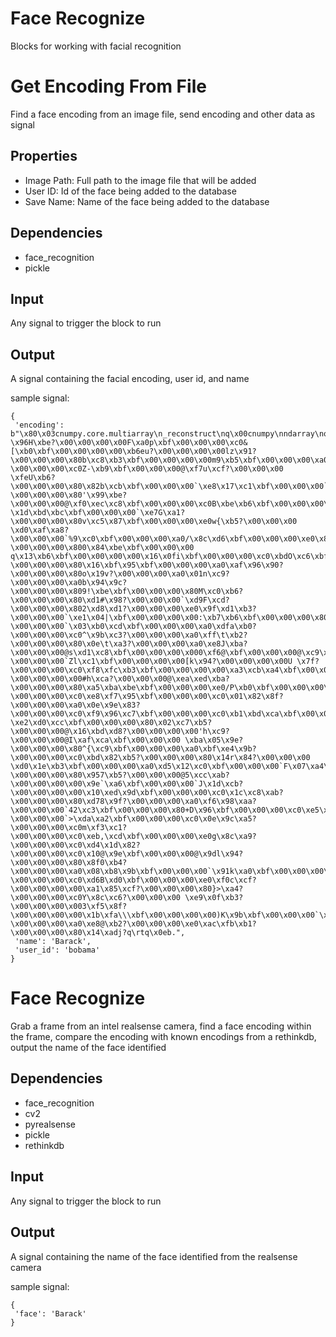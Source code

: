 # Face Recognize

Blocks for working with facial recognition

Get Encoding From File
========
Find a face encoding from an image file, send encoding and other data as signal

Properties
--------------
- Image Path: Full path to the image file that will be added
- User ID: Id of the face being added to the database
- Save Name: Name of the face being added to the database

Dependencies
----------------
- face_recognition
- pickle

Input
-------
Any signal to trigger the block to run

Output
-------
A signal containing the facial encoding, user id, and name

sample signal: 

```
{
 'encoding': b"\x80\x03cnumpy.core.multiarray\n_reconstruct\nq\x00cnumpy\nndarray\nq\x01K\x00\x85q\x02C\x01bq\x03\x87q\x04Rq\x05(K\x01K\x80\x85q\x06cnumpy\ndtype\nq\x07X\x02\x00\x00\x00f8q\x08K\x00K\x01\x87q\tRq\n(K\x03X\x01\x00\x00\x00<q\x0bNNNJ\xff\xff\xff\xffJ\xff\xff\xff\xffK\x00tq\x0cb\x89B\x00\x04\x00\x00\x00\x00\x00\xc0\xd6\xd5\xb8\xbf\x00\x00\x00 \x96H\xbe?\x00\x00\x00\x00F\xa0p\xbf\x00\x00\x00\xc0&[\xb0\xbf\x00\x00\x00\x00\xb6eu?\x00\x00\x00\x00lz\x91?\x00\x00\x00\x80b\xc8\xb3\xbf\x00\x00\x00\x00m9\xb5\xbf\x00\x00\x00\xa0\x88\xf9\xc7?\x00\x00\x00\xc0Z-\xb9\xbf\x00\x00\x00@\xf7u\xcf?\x00\x00\x00 \xfeU\xb6?\x00\x00\x00\x80\x82b\xcb\xbf\x00\x00\x00`\xe8\x17\xc1\xbf\x00\x00\x00`CY\xa7?\x00\x00\x00\x80'\x99\xbe?\x00\x00\x00@\xf0\xec\xc8\xbf\x00\x00\x00\xc0B\xbe\xb6\xbf\x00\x00\x00\x80\xf3\xf7\xbd\xbf\x00\x00\x00 \x1d\xbd\xbc\xbf\x00\x00\x00`\xe7G\xa1?\x00\x00\x00\x80v\xc5\x87\xbf\x00\x00\x00\xe0w{\xb5?\x00\x00\x00 \xd0\xaf\xa8?\x00\x00\x00`%9\xc0\xbf\x00\x00\x00\xa0/\x8c\xd6\xbf\x00\x00\x00\xe0\x83\x99\xaa\xbf\x00\x00\x00@I\x13\xc7\xbf\x00\x00\x00\x00\xe0\x150?\x00\x00\x00\x800\x84\xbe\xbf\x00\x00\x00 q\x13\xb6\xbf\x00\x00\x00\x00\x16\x0fi\xbf\x00\x00\x00\xc0\xbdO\xc6\xbf\x00\x00\x00\x00Q\x01\xbc\xbf\x00\x00\x00\x80\x8f\xee\x9d?\x00\x00\x00\x80\x16\xbf\x95\xbf\x00\x00\x00\xa0\xaf\x96\x90?\x00\x00\x00\x80o\x19v?\x00\x00\x00\xa0\x01n\xc9?\x00\x00\x00\xa0b\x94\x9c?\x00\x00\x00\x809!\xbe\xbf\x00\x00\x00\x80M\xc0\xb6?\x00\x00\x00\x80\xd1#\x98?\x00\x00\x00`\xd9F\xcd?\x00\x00\x00\x802\xd8\xd1?\x00\x00\x00\xe0\x9f\xd1\xb3?\x00\x00\x00`\xe1\x04|\xbf\x00\x00\x00\x00:\xb7\xb6\xbf\x00\x00\x00\x80\r\x99\xbc?\x00\x00\x00`\x03\xb0\xcd\xbf\x00\x00\x00\xa0\xdfa\xb0?\x00\x00\x00\xc0^\x9b\xc3?\x00\x00\x00\xa0\xff\t\xb2?\x00\x00\x00\x80\x0e\t\xa3?\x00\x00\x00\xa0\xe8J\xba?\x00\x00\x00@s\xd1\xc8\xbf\x00\x00\x00\x000\xf6@\xbf\x00\x00\x00@\xc9\xe3\xb8?\x00\x00\x00`Zl\xc1\xbf\x00\x00\x00\x00[k\x94?\x00\x00\x00\x00U \x7f?\x00\x00\x00\xc0\xf8\xfc\xb3\xbf\x00\x00\x00\x00\xa3\xcb\xa4\xbf\x00\x00\x00@d\xff\xa2?\x00\x00\x00\x00#h\xca?\x00\x00\x00@\xea\xed\xba?\x00\x00\x00\x80\xa5\xba\xbe\xbf\x00\x00\x00\xe0/P\xb0\xbf\x00\x00\x00\x80tY\xc1?\x00\x00\x00\xc0\xe8\xf7\x95\xbf\x00\x00\x00\xc0\x01\x82\x8f?\x00\x00\x00\xa0\x0e\x9e\x83?\x00\x00\x00\xc0\xf9\x96\xc7\xbf\x00\x00\x00\xc0\xb1\xbd\xca\xbf\x00\x00\x00 \xe2\xd0\xcc\xbf\x00\x00\x00\x80\x02\xc7\xb5?\x00\x00\x00@\x16\xbd\xd8?\x00\x00\x00\x00'h\xc9?\x00\x00\x00@I\xaf\xca\xbf\x00\x00\x00 \xba\x05\x9e?\x00\x00\x00\x80^{\xc9\xbf\x00\x00\x00\xa0\xbf\xe4\x9b?\x00\x00\x00\xc0\xbd\x82\xb5?\x00\x00\x00\x80\x14r\x84?\x00\x00\x00 \xd0\x1e\xb3\xbf\x00\x00\x00\xa0\xd5\x12\xc0\xbf\x00\x00\x00`F\x07\xa4\xbf\x00\x00\x00\x80\x93*\xad?\x00\x00\x00\x80\x957\xb5?\x00\x00\x00@5\xcc\xab?\x00\x00\x00\x00\x9e`\xa6\xbf\x00\x00\x00`J\x1d\xcb?\x00\x00\x00\x00\x10\xed\x9d\xbf\x00\x00\x00\xc0\x1c\xc8\xab?\x00\x00\x00\x80\xd78\x9f?\x00\x00\x00\xa0\xf6\x98\xaa?\x00\x00\x00`42\xc3\xbf\x00\x00\x00\x80+D\x96\xbf\x00\x00\x00\xc0\xe5\xc1\xc6\xbf\x00\x00\x00\x80\xf1\xc6\xb1\xbf\x00\x00\x00\x80\xd4\x06\x86?\x00\x00\x00`>\xda\xa2\xbf\x00\x00\x00\xc0\x0e\x9c\xa5?\x00\x00\x00\xc0m\xf3\xc1?\x00\x00\x00\xc0\xeb,\xcd\xbf\x00\x00\x00\xe0g\x8c\xa9?\x00\x00\x00\xc0\xd4\x1d\x82?\x00\x00\x00\xc0\x10@\x9e\xbf\x00\x00\x00@\x9dl\x94?\x00\x00\x00\x80\x8f0\xb4?\x00\x00\x00\xa0\x08\xb8\x9b\xbf\x00\x00\x00`\x91k\xa0\xbf\x00\x00\x00\x00+:\xad?\x00\x00\x00\xc0\xd6B\xd0\xbf\x00\x00\x00\xe0\xf0c\xcf?\x00\x00\x00\x00\xa1\x85\xcf?\x00\x00\x00\x80}>\xa4?\x00\x00\x00\xc0Y\x8c\xc6?\x00\x00\x00 \xe9\x0f\xb3?\x00\x00\x00\x003\xf5\x8f?\x00\x00\x00\x00\x1b\xfa\\\xbf\x00\x00\x00\x00)K\x9b\xbf\x00\x00\x00`\xbf\x1a\xc7\xbf\x00\x00\x00\xe0\xfaf\xaa\xbf\x00\x00\x00\x80V\xd2\xa9?\x00\x00\x00\xa0\xe8@\xb2?\x00\x00\x00\xe0\xac\xfb\xb1?\x00\x00\x00\x80\x14\xadj?q\rtq\x0eb.", 
 'name': 'Barack', 
 'user_id': 'bobama'
}
```


Face Recognize
========
Grab a frame from an intel realsense camera, find a face encoding within the frame, compare the encoding with known encodings from a rethinkdb, output the name of the face identified

Dependencies
----------------
- face_recognition
- cv2
- pyrealsense
- pickle
- rethinkdb

Input
-------
Any signal to trigger the block to run

Output
-------
A signal containing the name of the face identified from the realsense camera

sample signal: 

```
{
 'face': 'Barack'
}
```
